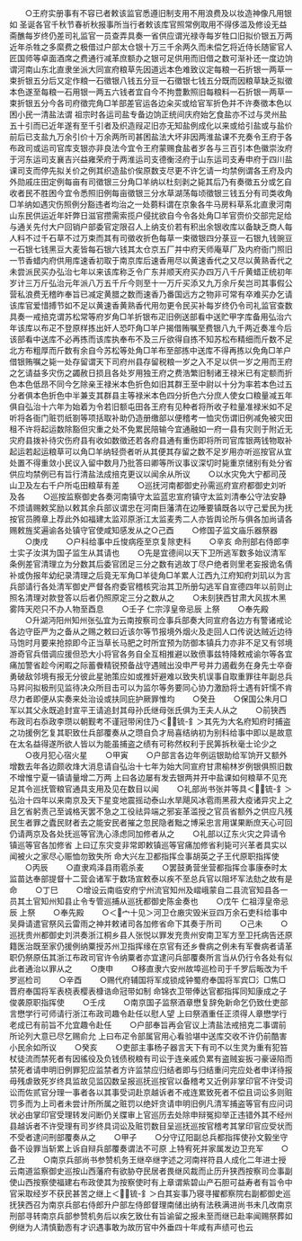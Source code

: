 <!-- { "loadSidebar": true } -->
　　○王府实册事有不容已者敕该监官悉遵旧制支用不用浪费及以妆造神像凡用银如  圣诞各官千秋节春祈秋报事所当行者敕该库官照常例取用不得侈滥及修设无益斋醮每岁终仍差司礼监官一员查弄具奏一省供应谓光禄寺每岁牲口旧拟价银五万两近年杀牲之多縻费之极借过户部太仓银十万三千余两久而未偿乞将近侍长随宦官人匠国师等卓面酒席之费通行减革庶额办之银可足供用而旧借之数可渐补还一度边饷谓河南山东北直隶坐派大同宣府粮草先因道远本色难致议定每粮一石折银一两草一束折银五分后又定作粮一石徵银八钱五分豆一石徵银七钱五分既而因粮草缺乏拟徵本色遂至每粮一石用银一两五六钱者宜自今不拘豊歉照旧每粮料一石折银一两草一束折银五分今各司府徵完角□羊部差官运各边籴买或给官军折色并不许奏徵本色以困小民一清盐法谓  祖宗时各运司盐专备边饷正统间庆府始乞食盐亦不过与灵州盐五十引而已近年遂有至千引者及织造叚疋旧亦无知盐例成化以来或给引盐或与盐价前后已支盐九万余引价十万余两所司甚困盐法大坏非因两淮盐课不充奏令王府于各布政司或运司官库支银亦非良法今宜令王府蒙赐食盐者岁各与三百引本色徽崇汝府于河东运司支襄吉兴益雍荣府于两淮运司支德衡泾府于山东运司支寿申府于四川盐课司支而停先拟关价之例其织造盐价俟原数支尽更不许乞请一均禁例谓各王府及内外勋戚庄田定例每亩有司徵银三分角□羊纳以杜刻剥之毙其后乃有奏徵五分或乞自收者民不胜困今宜令悉照旧例每亩徵银三分水草湖荡每顷徵银三钱五分有司类收角□羊纳如遇灾伤照例分豁违者均治之一处蒭料谓在京象各牛马房料草系北直隶河南山东民供运近年奸弊日滋官攒需索揽户侵扰欲自今令各处角□羊官赍价交部完足给与通关先付大户回销户部委官定限召人上纳支价若有积出余银收库以备缺乏商人每人料不过千石草不过万束而其有司徵收折色每草一束徵银四分菉豆一石银九钱豌豆一石银七钱黑豆大麦皆每石银六钱其太仓京五厂并中府天师庵草厂及内府衙门照旧一节香蜡内府供用库速香初取于南京库后速香用尽以黄速香代之又尽以黄熟香代之未尝派民买办弘治七年以来该库称乏令广东并顺天府买办四万八千斤黄蜡正统初年岁计三万斤弘治元年派八万五千斤今则至十一万斤买添又九万余斤矣岂司其事假公营私浪费无稽昨奉旨已减定黄腊之数而速香乃番国远方之物非可常有卒难买办乞请该库官爱惜搏节如不足以黄速香黄熟香代用勿更令民买补每岁终仍令司礼监官查数具奏一戒掊克谓苏松常等府岁角□羊折银布疋旧例送部看中送贮甲字库备用弘治六年该库以布疋不登原样拣出奸人恐吓角□羊户揭借贿嘱至费银八九千两近奏准今后该部看中送库不必再拣而该库执奉布不及三斤欲得自拣不知苏松布精细而斤数不足北方布粗厚而斤数有余自今苏松等处角□羊布至部拣中送库不得再拣以免角□羊户借银贿嘱之毙一处存留谓天下司府州县存留税粮一岁之入不足以供一岁之用而王府之乞请益多灾伤之蠲赦日损且各处岁用独王府之费浩繁旧制诸王禄米已有定额而折色本色低昂不同今乞除亲王禄米本色折色如旧其群王至中尉以十分为率若本色过五分者俱本色折色中半兼支其群县主等禄米本色四分折色六分庶人使女口粮量减五年俱自弘治十六年为始着为令若旧额屯田各王府有见种者将所收子粒量准禄米如不足听将各衙门赃罚纸劄等项括取补助仍造册缴部以便稽考一恤灾伤谓旧例减免被灾田租不许将起运数除豁但灾重之处不免累民陪输今宜通融如一府一县有灾则于附近无灾府县拨补待灾伤府县有收如数徵还若各府县通有重伤即将所司官库银两钱物取补起运若起运粮草可以角□羊纳轻赍者听从其便其存留之数不足岁用亦听巡按官从宜处置不得重敛小民议入留中数月乃批答曰卿等所议事议深切时毙重京储别有处分省供应均禁例已有旨行清盐法成掊克更议以闻余从所议
　　○以水灾免大宁都司茂山卫及左右千户所屯田粮草有差
　　○巡抚河南都御史孙需巡府宣府都御史刘听及各
　　○巡按监察御史各奏河南镇守太监蓝忠宣府镇守太监刘清奉公守法安静不烦请赐敕奖励以敕其余兵部议谓忠在河南巨藩清在边陲要镇既各以守己爱民为抚按官员腾章上荐此外如福建太监邓原浙江太监麦秀二人亦皆舆论所与俱各加尚请各赐敕旌奖遍谕各处镇守官使咸知感发从之○己酉
　　○修国子监文庙乐器祭器
　　○庚戌
　　○户科给事中丘悛病痊至京复除吏科
　　○辛亥  命刑部右侍郎李士实子汝淇为国子监生从其请也
　　○先是宜德间以天下卫所逃军数多始议清军条例差官清理立为分数其后委官团足三分之数有逃故丁尽户绝者则里老妄报诡名倩补或伪报年幼纪录清理之后竟无军角□羊徒角□羊累人江西九江府知府刘玑以为言兵部请行各处清军御史严督各府委官稽核究治其卫所册勾逃军自宣德四年以前则止照名清理对款登答以后者仍照原定三分之数从之
　　○未刻狭西甘肃大风拔木黑雾阵天咫只不办人物至酉息
　　○壬子  仁宗淳皇帝忌辰  上祭
　　○奉先殿
　　○升湖沔阳州知州张弘宜为云南按察司佥事兵部奏大同宣府各边方有警诸戒论各边守臣严为之备从之赐之敕曰近该尔等节报境外烟火及走回人口传说达贼近边待马饱时月要来抢掠即今正当草长马肥之时所宜预为防御本镇兵力亦非不足又有邻境游奇官兵借调应援但恐大小将官各务自全互相推避以致偾事兹特降敕戒谕尔等各宜痛加警省趁今闲暇之际蓄餋精锐预备战守遇贼出没申严号并力遏截务在身先士卒奋勇破敌邻境有报无分彼此星驰策应如或推奸避难以致失机误事自取重罪往年副总兵马昇问拟极刑见监待决众所目击可以为监尔等务要同心协力激励将士遇有奸懦不肯尽力者即便从实奏来处治设或扶同庇护厥罪惟均
　　○癸丑
　　○保国公朱月□军以其父永既追封宣平王请追封其母孙氏继母张氏俱为王夫人从之
　　○前狭西布政司右忝政李瓒以朝觐考不谨冠带闲住乃＜锍-釒＞其先为大名府知府时捕盗之功援例乞复其职致仕兵部覆奏从之瓒自负才局喜结纳初为别科给事中即以是故意在太名益得遂所欲人皆以为能虽捕盗之绩有可称然权利于民筭拆秋毫士论少之
　　○夜月犯心宿火星
　　○甲寅
　　○户部言各边年例运银助给军饷开又额外增数去年各边颇收烽大消息请自弘治十七年为始大同宣府甘肃榆林岁例银俱照旧数不增惟宁夏一镇请量增二万两  上曰各边屡有发去银两并开中盐课如何粮草不见充足其令巡抚管粮官通具支用及见在数目以闻
　　○礼部尚书张并等具＜锍-釒＞弘治十四年以来南京及天下星变地震摇动泰山水旱飓风冰雹雨黑菽大疫诸异灾上之且乞省躬责己至诚格天罢不急之工役祛异端之邪妄革滥授之官员省额外之供应凡残民生者罪之蠹民财者去之能安民者摧之忽民隐者黜之博采忠言用谋果断庶天心可回仍请两京及各处抚巡等官洗心涤虑同加修者从之
　　○礼部以辽东火灾之异请令镇巡等官各加修省  上曰辽东灾变非常即敕镇巡等官痛加修省利毙可兴革者具实以闻被火之家尽心赈恤勿致失所  命大兴左卫都指挥佥事胡英之子王代原职指挥使
　　○丙辰
　　○直隶鸡泽县雨雹杀麦
　　○罢鼓勇营坐营都指挥佥事康泰时太监苗达奉部提督十二营会诸军于数场宣敕泰以疾不至总兵官以阻坏军法劾之故有是命
　　○丁巳
　　○增设云南临安府宁州流官知州及嶍峨蒙自二县流官知县各一员其土官知州知县止令专管巡捕从巡抚都御史陈金奏也
　　○戊午  仁祖淳皇帝忌辰  上祭
　　○奉先殿
　　○＜宀十见＞河卫仓廒灾毁米豆四万余石吏科给事中吴舜请遣官祭风云雷雨之神并敕诸司各加修省命下其奏于所司
　　○己未
　　○巡抚贵州都御史刘洪奏浙江桐乡县人张悦以罪发充贵州安南卫军方至卫托病告还原籍医治既至家仍援例纳粟授苏州卫指挥缘在京官有还乡餋病之例未有军餋病者请革职仍祭原伍其浙江布政司官许令纳粟者亦宜逮问兵部覆奏所言当从仍行令各处有似此者通治以罪从之
　　○庚申
　　○移直隶六安州故埠巡检司于千罗后畈改为千罗巡检司
　　○辛酉
　　○赐代府辅国将军成锁成钟蜀府奉国将军宾□氵□焦□晋府奉国将军表桡表樱表槺诰命冠带如制  命锦衣卫带俸达官都指挥同知康成之子俊袭原职指挥使
　　○壬戌
　　○南京国子监祭酒章懋复辞免新命乞仍致仕吏部言懋学行可师请行浙江布政司趣令赴任以慰人望  上曰祭酒重任正须得人章懋学行老成已有前旨不允宜趣令赴任
　　○户部奉旨再会官议上清盐法戒掊克二事谓前所论列大意已尽乞赐俞允  上曰布疋令部属官用心看验堪中送库交收不许仍前酷害小民余如所议
　　○癸亥
　　○吏部主事杨子器言天下有司不以生灵为重有犯笞杖徒流而禁死者有因徭役及负钱债税粮有司讼于连亲戚负累有盗贼妄扳刁豪诬陷而禁死者请申明旧例罪犯应监禁者方许监禁应归结者即与归结重问完应处者申详待报毋残虐致死岁终具监故见监囚数呈报巡抚巡按官以备稽考又近例非掌印官不许受词讼而佐贰官分理一事者各以其事受词赴京越诉者不戒连累致死者不偿且词讼多则赃罚多而为上司者未尝计所所属之赃罚以绝奸贪请申明旧例凡清军捕盗等官有应问词状必由掌印官受理转发问断仍关牒审上官巡历去处除申辩冤抑举正违错外其不经州县越诉者不许受理有司岁终具词讼及赃罚数目呈巡抚巡按官稽考其掌印官应受状而不受者逮问刑部覆奏从之
　　○甲子
　　○分守辽阳副总兵都指挥使孙文毅坐守备不设罪当斩累上诉自辩兵部覆奏谓法不可原  上特宥死并家属发边卫充军
　　○乙丑
　　○南京兵部尚书参赞机务王继卒继字述之河南祥符县人成化二年进士授云南道监察御史巡按山西藩府有欲胁夺民居者畏继风裁而止历升狭西按察司佥事副使山西按察使福建右布政使其为按察使时有上章谓紫碧山产石胆可益寿者有旨令中官采取经岁不获民甚苦之继上＜锍-釒＞白其妄事乃寝寻擢都察院右副都御史巡抚狭西召为南京兵部右侍郎升户部左侍郎督理南储出纳有法秩满进尚书未几改南京刑部寻转南京兵部参赞机务后以疾乞致仕有旨谕留之报未至而继已赴率闻赐祭葬如例继为人清慎勤悫有才识遇事敢为故历官中外垂四十年咸有声绩可也云
